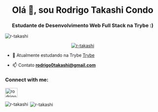<h1 align="center">Olá 👋, sou Rodrigo Takashi Condo</h1>
<h3 align="center">Estudante de Desenvolvimento Web Full Stack na Trybe :)</h3>

<p align="left"> <img src="https://komarev.com/ghpvc/?username=r-takashi&label=Profile%20views&color=0e75b6&style=flat" alt="r-takashi" /> </p>

<p align="center"> <a href="https://github.com/ryo-ma/github-profile-trophy"><img src="https://github-profile-trophy.vercel.app/?username=r-takashi" alt="r-takashi" /></a> </p>

- 🔭 Atualmente estudando na Trybe [Trybe](https://www.betrybe.com/)

- 📫 Contato **rodrigo0takashi@gmail.com**

<h3 align="left">Connect with me:</h3>
<p align="left">
<a href="https://linkedin.com/in/rodrigo-takashi-condo" target="blank"><img align="center" src="https://raw.githubusercontent.com/rahuldkjain/github-profile-readme-generator/master/src/images/icons/Social/linked-in-alt.svg" alt="rodrigo-takashi-condo" height="30" width="40" /></a>
</p>

<p><img align="left" src="https://github-readme-stats.vercel.app/api?username=R-Takashi&show_icons=true&theme=radical" alt="r-takashi" /></p>

<p>&nbsp;<img align="center" src="https://github-readme-stats.vercel.app/api/top-langs/?username=R-Takashi&layout=compact&theme=radical" alt="r-takashi" /></p>
